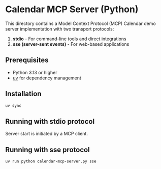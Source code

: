 # Calendar MCP Server (Python)

This directory contains a Model Context Protocol (MCP) Calendar demo server implementation with two transport protocols:

1. **stdio** - For command-line tools and direct integrations
2. **sse (server-sent events)** - For web-based applications

## Prerequisites

- Python 3.13 or higher
- [uv](https://github.com/astral-sh/uv) for dependency management

## Installation

```bash
uv sync
```

## Running with stdio protocol

Server start is initiated by a MCP client.


## Running with sse protocol

```bash
uv run python calendar-mcp-server.py sse
```
